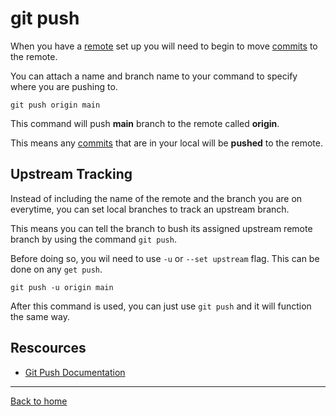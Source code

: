 # git push

When you have a [remote](./Remote.md) set up you will need to begin to move [commits](./commit.md) to the remote.

You can attach a name and branch name to your command to specify where you are pushing to.
```
git push origin main
```

This command will push **main** branch to the remote called **origin**.

This means any [commits](./commits.md) that are in your local will be **pushed** to the remote.

## Upstream Tracking 

Instead of including the name of the remote and the branch you are on everytime, you can set local branches to track an upstream branch.

This means you can tell the branch to bush its assigned upstream remote branch by using the command `git push`.

Before doing so, you wil need to use `-u` or `--set upstream` flag. This can be done on any `get push`.

```
git push -u origin main
```

After this command is used, you can just use `git push` and it will function the same way.

## Rescources

- [Git Push Documentation](https://git-scm.com/docs/git-push)

---

[Back to home](../README.md)